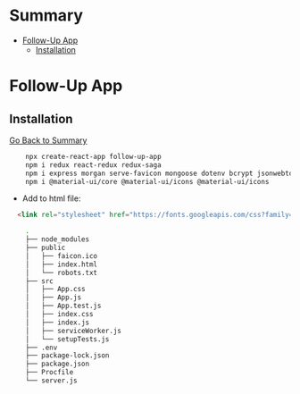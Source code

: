 <h1 id='summary'>Summary</h1>

* [Follow-Up App](#followup)
  * [Installation](#installation)

<h1 id='followup'>Follow-Up App</h1>

<h2 id='installation'>Installation</h2>

[Go Back to Summary](#summary)

```Bash
    npx create-react-app follow-up-app
    npm i redux react-redux redux-saga
    npm i express morgan serve-favicon mongoose dotenv bcrypt jsonwebtoken react-router-dom
    npm i @material-ui/core @material-ui/icons @material-ui/icons 
```

* Add to html file:

```html
  <link rel="stylesheet" href="https://fonts.googleapis.com/css?family=Roboto:300,400,500,700&display=swap" />
```

```Bash
    .
    ├── node_modules
    ├── public
    │   ├── faicon.ico
    │   ├── index.html
    │   └── robots.txt
    ├── src
    │   ├── App.css
    │   ├── App.js
    │   ├── App.test.js
    │   ├── index.css
    │   ├── index.js
    │   ├── serviceWorker.js
    │   └── setupTests.js
    ├── .env
    ├── package-lock.json
    ├── package.json
    ├── Procfile
    └── server.js
```